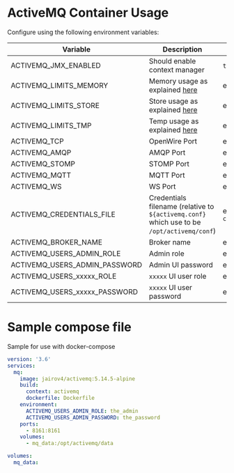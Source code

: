 # ActiveMQ Container Usage

Configure using the following environment variables:

| Variable | Description | Values |
|----------|-------------|--------|
|ACTIVEMQ_JMX_ENABLED|Should enable context manager|`true`,`false`|
|ACTIVEMQ_LIMITS_MEMORY|Memory usage as explained [here](https://activemq.apache.org/producer-flow-control.html)|ex: `100 mb`|
|ACTIVEMQ_LIMITS_STORE|Store usage as explained [here](https://activemq.apache.org/producer-flow-control.html)|ex: `100 gb`|
|ACTIVEMQ_LIMITS_TMP|Temp usage as explained [here](https://activemq.apache.org/producer-flow-control.html)|ex: `1 gb`|
|ACTIVEMQ_TCP|OpenWire Port|ex: `61616`|
|ACTIVEMQ_AMQP|AMQP Port|ex: `5672`|
|ACTIVEMQ_STOMP|STOMP Port|ex: `61613`|
|ACTIVEMQ_MQTT|MQTT Port|ex: `1883`|
|ACTIVEMQ_WS|WS Port|ex: `61614`|
|ACTIVEMQ_CREDENTIALS_FILE|Credentials filename (relative to `${activemq.conf}` which use to be `/opt/activemq/conf`)|ex: `credentials.properties`|
|ACTIVEMQ_BROKER_NAME|Broker name|ex: `localhost`|
|ACTIVEMQ_USERS_ADMIN_ROLE|Admin role|ex: `admin`|
|ACTIVEMQ_USERS_ADMIN_PASSWORD|Admin UI password|ex: `admin`|
|ACTIVEMQ_USERS_xxxxx_ROLE|`xxxxx` UI user role|ex: `guest`|
|ACTIVEMQ_USERS_xxxxx_PASSWORD|`xxxxx` UI user password|ex: `guest`|


# Sample compose file

Sample for use with docker-compose

```yaml
version: '3.6'
services:
  mq:
    image: jairov4/activemq:5.14.5-alpine
    build:
      context: activemq
      dockerfile: Dockerfile
    environment:
      ACTIVEMQ_USERS_ADMIN_ROLE: the_admin
      ACTIVEMQ_USERS_ADMIN_PASSWORD: the_password
    ports:
      - 8161:8161
    volumes:
      - mq_data:/opt/activemq/data

volumes:
  mq_data:
```

